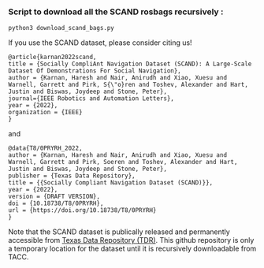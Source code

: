 ### Script to download all the SCAND rosbags recursively :

~~~ 
python3 download_scand_bags.py
~~~

If you use the SCAND dataset, please consider citing us!

~~~
@article{karnan2022scand,
title = {Socially CompliAnt Navigation Dataset (SCAND): A Large-Scale Dataset Of Demonstrations For Social Navigation},
author = {Karnan, Haresh and Nair, Anirudh and Xiao, Xuesu and Warnell, Garrett and Pirk, S{\"o}ren and Toshev, Alexander and Hart, Justin and Biswas, Joydeep and Stone, Peter},
journal={IEEE Robotics and Automation Letters},
year = {2022},
organization = {IEEE}
}
~~~
and
~~~
@data{T8/0PRYRH_2022,
author = {Karnan, Haresh and Nair, Anirudh and Xiao, Xuesu and Warnell, Garrett and Pirk, Soeren and Toshev, Alexander and Hart, Justin and Biswas, Joydeep and Stone, Peter},
publisher = {Texas Data Repository},
title = {{Socially Compliant Navigation Dataset (SCAND)}},
year = {2022},
version = {DRAFT VERSION},
doi = {10.18738/T8/0PRYRH},
url = {https://doi.org/10.18738/T8/0PRYRH}
}
~~~


Note that the SCAND dataset is publically released and permanently accessible from [Texas Data Repository (TDR)](https://doi.org/10.18738/T8/0PRYRH). This github repository is only a temporary location for the dataset until it is recursively downloadable from TACC.